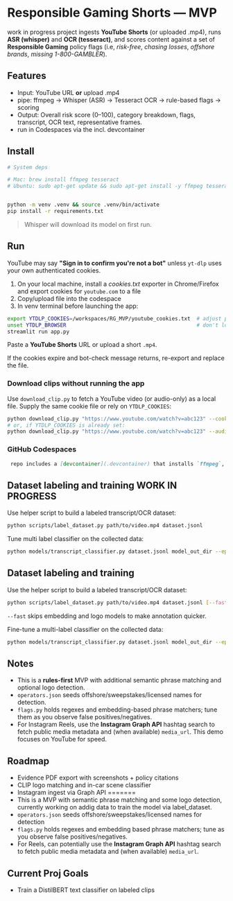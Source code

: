 # Responsible Gaming Shorts — MVP

work in progress project ingests **YouTube Shorts** (or uploaded .mp4), runs **ASR (whisper)** and **OCR (tesseract)**, and scores  content against a set of **Responsible Gaming** policy flags (i.e,  *risk-free*, *chasing losses*, *offshore brands*, *missing 1-800-GAMBLER*).

## Features
- Input: YouTube URL **or** upload .mp4
- pipe: ffmpeg → Whisper (ASR) → Tesseract OCR → rule-based flags → scoring
- Output: Overall risk score (0–100), category breakdown, flags, transcript, OCR text, representative frames.
- run in Codespaces via the incl. devcontainer

## Install

```bash
# System deps

# Mac: brew install ffmpeg tesseract
# Ubuntu: sudo apt-get update && sudo apt-get install -y ffmpeg tesseract-ocr


python -m venv .venv && source .venv/bin/activate
pip install -r requirements.txt
```

> Whisper will download its model on first run.


## Run

YouTube may say  **"Sign in to confirm you're not a bot"** unless `yt-dlp` uses your own authenticated cookies.

1. On your local machine, install a *cookies.txt* exporter in Chrome/Firefox and export cookies for `youtube.com` to a file 
2. Copy/upload file into the codespace 
3. In venv terminal before launching the app:

```bash
export YTDLP_COOKIES=/workspaces/RG_MVP/youtube_cookies.txt  # adjust path
unset YTDLP_BROWSER                                          # don't look for a browser profile
streamlit run app.py
```

Paste a **YouTube Shorts** URL or upload a short `.mp4`.

If the cookies expire and bot-check message returns, re-export and replace the file.

### Download clips without running the app

Use `download_clip.py` to fetch a YouTube video (or audio-only) as a local file. Supply the same cookie file or rely on `YTDLP_COOKIES`:

```bash
python download_clip.py "https://www.youtube.com/watch?v=abc123" --cookies /workspaces/RG_MVP/youtube_cookies.txt
# or, if YTDLP_COOKIES is already set:
python download_clip.py "https://www.youtube.com/watch?v=abc123" --audio-only
```


### GitHub Codespaces

```markdown
 repo includes a [devcontainer](.devcontainer) that installs `ffmpeg`, `tesseract-ocr`, and the Python requirements automatically. Run streamlit app thru codespaces or other text editor
```

## Dataset labeling and training **WORK IN PROGRESS**

Use  helper script to build a labeled transcript/OCR dataset:

```bash
python scripts/label_dataset.py path/to/video.mp4 dataset.jsonl
```

Tune multi label classifier on the collected data:

```bash
python models/transcript_classifier.py dataset.jsonl model_out_dir --epochs 3
```

## Dataset labeling and training

Use the helper script to build a labeled transcript/OCR dataset:

```bash
python scripts/label_dataset.py path/to/video.mp4 dataset.jsonl [--fast]
```

`--fast` skips embedding and logo models to make annotation quicker.

Fine-tune a multi-label classifier on the collected data:

```bash
python models/transcript_classifier.py dataset.jsonl model_out_dir --epochs 3
```

## Notes

- This is a **rules-first** MVP with additional semantic phrase matching and optional logo detection.
- `operators.json` seeds offshore/sweepstakes/licensed names for detection.
- `flags.py` holds regexes and embedding-based phrase matchers; tune them as you observe false positives/negatives.
- For Instagram Reels, use the **Instagram Graph API** hashtag search to fetch public media metadata and (when available) `media_url`. This demo focuses on YouTube for speed.

## Roadmap
- Evidence PDF export with screenshots + policy citations
- CLIP logo matching and in-car scene classifier
- Instagram ingest via Graph API
=======
- This is a MVP with  semantic phrase matching and some logo detection, currently working on addig data to train the model via label_dataset.
- `operators.json` seeds offshore/sweepstakes/licensed names for detection
- `flags.py` holds regexes and embedding based phrase matchers; tune  as you observe false positives/negatives.
- For Reels, can potentially use the **Instagram Graph API** hashtag search to fetch public media metadata and (when available) `media_url`. 

## Current Proj Goals

- Train a DistilBERT text classifier on labeled clips
